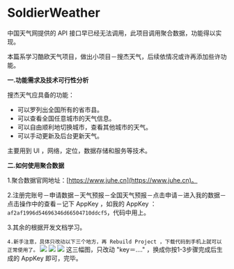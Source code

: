 # SoldierWeather
中国天气网提供的 API 接口早已经无法调用，此项目调用聚合数据，功能得以实现。

本篇系学习酷欧天气项目，做出小项目－搜杰天气，后续依情况或许再添加些许功能。

**一.功能需求及技术可行性分析**

搜杰天气应具备的功能：

* 可以罗列出全国所有的省市县。
* 可以查看全国任意城市的天气信息。
* 可以自由顺利地切换城市，查看其他城市的天气。
* 可以手动更新及后台更新天气。 

主要用到 UI ，网络，定位，数据存储和服务等技术。

**二.如何使用聚合数据**

1.聚合数据官网地址：[https://www.juhe.cn](https://www.juhe.cn)。

2.注册完账号－申请数据－天气预报－全国天气预报－点击申请－进入我的数据－点击操作中的查看－记下 AppKey ，如我的 AppKey ：`af2af1996d54696346d66504710ddcf5`，代码中用上。

3.其余的根据开发文档学习。

`4.新手注意，具体只改动以下三个地方，再 Rebuild Project ，下载代码到手机上就可以正常使用了。`
![](http://images2015.cnblogs.com/blog/839964/201602/839964-20160223231613130-745688000.png)
![](http://images2015.cnblogs.com/blog/839964/201602/839964-20160223231638115-629996875.png)
![](http://images2015.cnblogs.com/blog/839964/201602/839964-20160223231654161-1061930232.png)
这三幅图，只改动 "key＝...." ，换成你按1-3步骤完成后生成的 AppKey 即可，完毕。

